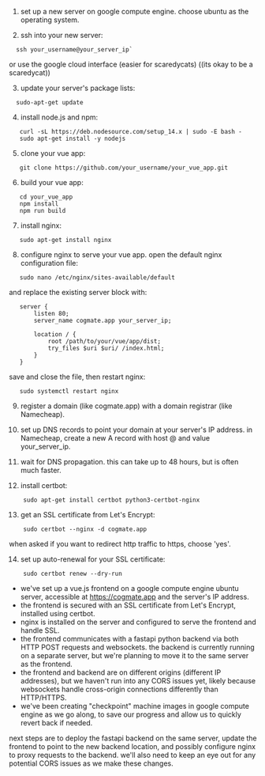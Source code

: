 
1. set up a new server on google compute engine. choose ubuntu as the operating system.

2. ssh into your new server:
```
  ssh your_username@your_server_ip` 
```
or 
use the google cloud interface (easier for scaredycats)
((its okay to be a scaredycat))

3. update your server's package lists:
```
  sudo-apt-get update
```

4. install node.js and npm:
```
   curl -sL https://deb.nodesource.com/setup_14.x | sudo -E bash -
   sudo apt-get install -y nodejs
```

5. clone your vue app:
```
   git clone https://github.com/your_username/your_vue_app.git
```

6. build your vue app:
```
   cd your_vue_app
   npm install
   npm run build
```

7. install nginx:
```
   sudo apt-get install nginx
```

8. configure nginx to serve your vue app. open the default nginx configuration file:
```
   sudo nano /etc/nginx/sites-available/default
```

and replace the existing server block with:
```
   server {
       listen 80;
       server_name cogmate.app your_server_ip;

       location / {
           root /path/to/your/vue/app/dist;
           try_files $uri $uri/ /index.html;
       }
   }
```
save and close the file, then restart nginx:
```
   sudo systemctl restart nginx
```

9. register a domain (like cogmate.app) with a domain registrar (like Namecheap).

10. set up DNS records to point your domain at your server's IP address. in Namecheap, create a new A record with host @ and value your_server_ip.

11. wait for DNS propagation. this can take up to 48 hours, but is often much faster.

12. install certbot:
```
    sudo apt-get install certbot python3-certbot-nginx
```

13. get an SSL certificate from Let's Encrypt:
```
    sudo certbot --nginx -d cogmate.app
```
when asked if you want to redirect http traffic to https, choose 'yes'.

14. set up auto-renewal for your SSL certificate:
```
    sudo certbot renew --dry-run
```













- we've set up a vue.js frontend on a google compute engine ubuntu server, accessible at https://cogmate.app and the server's IP address.
- the frontend is secured with an SSL certificate from Let's Encrypt, installed using certbot.
- nginx is installed on the server and configured to serve the frontend and handle SSL.
- the frontend communicates with a fastapi python backend via both HTTP POST requests and websockets. the backend is currently running on a separate server, but we're planning to move it to the same server as the frontend.
- the frontend and backend are on different origins (different IP addresses), but we haven't run into any CORS issues yet, likely because websockets handle cross-origin connections differently than HTTP/HTTPS.
- we've been creating "checkpoint" machine images in google compute engine as we go along, to save our progress and allow us to quickly revert back if needed.

next steps are to deploy the fastapi backend on the same server, update the frontend to point to the new backend location, and possibly configure nginx to proxy requests to the backend. we'll also need to keep an eye out for any potential CORS issues as we make these changes.